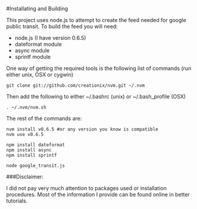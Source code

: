 #Installating and Building

This project uses node.js to attempt to create the feed needed for google public transit. 
To build the feed you will need:

* node.js (I have version 0.6.5)
* dateformat module
* async module
* sprintf module

One way of getting the required tools is the following list of commands (run either unix, OSX or cygwin)

```shell
git clone git://github.com/creationix/nvm.git ~/.nvm
```

Then add the following to either ~/.bashrc (unix) or ~/.bash_profile (OSX)

```shell
. ~/.nvm/nvm.sh
```

The rest of the commands are:

```shell
nvm install v0.6.5 #or any version you know is compatible
nvm use v0.6.5

npm install dateformat
npm install async
npm install sprintf

node google_transit.js
```

###Disclaimer:

I did not pay very much attention to packages used or installation procedures. Most of the information I provide can be found online in better tutorials.